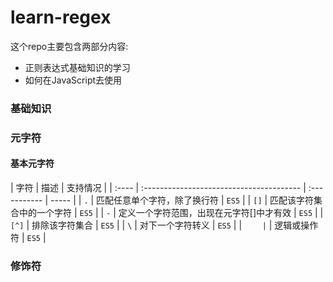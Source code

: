 # learn-regex

这个repo主要包含两部分内容:

- 正则表达式基础知识的学习
- 如何在JavaScript去使用

### 基础知识

### 元字符

#### 基本元字符

| 字符  | 描述                                     | 支持情况     |
| :---- | :--------------------------------------- | :----------- | ----- |
| `.`   | 匹配任意单个字符，除了换行符             | `ES5`        |
| `[]`  | 匹配该字符集合中的一个字符               | `ES5`        |
| `-`   | 定义一个字符范围，出现在元字符[]中才有效 | `ES5`        |
| `[^]` | 排除该字符集合                           | `ES5`        |
| `\`   | 对下一个字符转义                         | `ES5`        |
| `     | `                                        | 逻辑或操作符 | `ES5` |

### 修饰符
